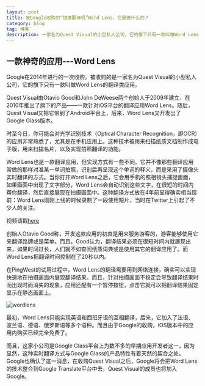 ```yaml
---
layout: post
title: 被Google收购的“镜像翻译机”Word Lens，它是做什么的？
category: blog
tag: 博客
description: 一家名为Quest Visual的小型私人公司，它的旗下只有一款叫做Word Lens的翻译类应用
---
```


## 一款神奇的应用---Word Lens

Google在2014年进行的一次收购。被收购的是一家名为Quest Visual的小型私人公司，它的旗下只有一款叫做Word Lens的翻译类应用。

Quest Visual由Otavio Good和John DeWeese两个创始人于2009年建立，在2010年推出了旗下的产品——一款针对iOS平台的翻译应用Word Lens。随后，Quest Visual又把它带到了Android平台上，后来，Word Lens又开发出了Google Glass版本。

时至今日，你可能会对光学识别技术（Optical Character Recognition，即OCR）的应用非常熟悉了，尤其是在手机应用上。这种技术被用来扫描纸质文档制作成电子版，用来扫描名片，以及实现拍照翻译的功能。

Word Lens也是一款翻译应用，但实现方式有一些不同。它并不像那些翻译应用常做的那样对准某一单词拍照，识别后再呈现这个单词的释义，而是采用了摄像头实时翻译的方式。当你打开Word Lens之后，它会用手机的照相镜头捕捉画面，如果画面中出现了文字部分，Word Lens会自动识别这些文字，在很短的时间内帮你翻译，然后直接展现在拍摄画面中。这种翻译方式放在4年前显得确实相当超前：Word Lens刚刚上线的时候录制了一段使用短片，当时在Twitter上引起了不少人的关注。

视频请戳[here](http://v.youku.com/v_show/id_XNzEzMDUyMTA0.html)

创始人Otavio Good称，开发这款应用的初衷是用来服务游客的，游客能够使用它来翻译路牌或是菜单。而且，Good认为，翻译结果必须在很短时间内就展现出来，如果时间过长，人们就不如查阅纸质词典或是使用其它的翻译应用了。而Word Lens把翻译时间控制在了20秒以内。

在PingWest的试用过程中，Word Lens的翻译需要用到网络连接，确实可以实现快速地在拍摄画面内展现翻译结果。而且，针对拍摄画面不稳定会导致翻译结果时而出现时而消失的现象，应用还配有一个暂停按钮，点击它就可以把翻译结果固定显示在静态画面上。

![wordlens](/images/blog/wordlens/wordlens.jpg)

最初，Word Lens只能实现英语和西班牙语的互相翻译，后来，它加入了法语、波兰语、德语、俄罗斯语等多个语种。而且由于Google的收购，iOS版本中的应用内购买已经完全免费了。

而且，这家小公司是Google Glass平台上为数不多的早期应用开发者这一，因为显然，这种实时翻译方式与Google Glass的产品特性有着天然的契合之处。Google也确认了这一消息，在收购Quest Visual之后，Google将会把Word Lens的技术整合到Google Translate平台中去，Quest Visual的成员也将加入Google。
